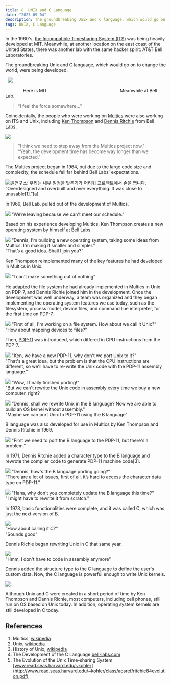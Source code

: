 ```yaml
---
title: 8. UNIX and C Language
date: "2023-09-04"
description: The groundbreaking Unix and C language, which would go on to change the world, were being developed...
tags: UNIX, C Language
---
```


In the 1960's, [the Incompatible Timesharing System (ITS)](https://en.wikipedia.org/wiki/Incompatible_Timesharing_System) was being heavily developed at MIT. Meanwhile, at another location on the east coast of the United States, there was another lab with the same hacker spirit: AT\&T Bell Laboratories.

The groundbreaking Unix and C language, which would go on to change the world, were being developed.

  ![](images/image15.png)

              Here is MIT                                                          Meanwhile at Bell Lab.

> “I feel the force somewhere…”                                          

Coincidentally, the people who were working on [Multics](https://en.wikipedia.org/wiki/Multics) were also working on ITS and Unix, including [Ken Thompson](https://en.wikipedia.org/wiki/Ken_Thompson) and [Dennis Ritchie](https://en.wikipedia.org/wiki/Dennis_Ritchie) from Bell Labs.

![](images/image1.png)
> "I think we need to step away from the Multics project now."\
> “Yeah, the development time has become way longer than we expected."

The Multics project began in 1964, but due to the large code size and complexity, the schedule fell far behind Bell Labs' expectations.

![벨연구소: 우리는 내부 일정을 맞추기가 어려워 프로젝트에서 손을 땝니다.](images/image4.png)“Overdesigned and overbuilt and over everything. It was close to unusable\[1].”[\[a\]](#cmnt1)

In 1969, Bell Lab. pulled out of the development of Multics.

![](images/image12.png)
“We’re leaving because we can't meet our schedule.”

Based on his experience developing Multics, Ken Thompson creates a new operating system by himself at Bell Labs.

![](images/image11.png)
“Dennis, I'm building a new operating system, taking some ideas from Multics. I'm making it smaller and simpler.” \
“That’s a good idea. Shall I join you?”

Ken Thompson reimplemented many of the key features he had developed in Multics in Unix.

![](images/image6.png)
“I can't make something out of nothing”

He adapted the file system he had already implemented in Multics in Unix on PDP-7, and Dennis Richie joined him in the development. Once the development was well underway, a team was organized and they began implementing the operating system features we use today, such as the filesystem, process model, device files, and command line interpreter, for the first time on PDP-7.

![](images/image14.png)
“First of all, I'm working on a file system. How about we call it Unix?” \
“How about mapping devices to files?”

Then, [PDP-11](https://en.wikipedia.org/wiki/PDP-11) was introduced, which differed in CPU instructions from the PDP-7.

![](images/image2.png)
"Ken, we have a new PDP-11, why don't we port Unix to it?" \
"That's a great idea, but the problem is that the CPU instructions are different, so we'll have to re-write the Unix code with the PDP-11 assembly language."

![](images/image9.png)
“Wow, I finally finished porting!" \
"But we can't rewrite the Unix code in assembly every time we buy a new computer, right?

![](images/image8.png)
“Dennis, shall we rewrite Unix in the B language? Now we are able to build an OS kernel without assembly." \
"Maybe we can port Unix to PDP-11 using the B language"  

B language was also developed for use in Multics by Ken Thompson and Dennis Ritchie in 1969.

![](images/image5.png)
"First we need to port the B language to the PDP-11, but there's a problem."

In 1971, Dennis Ritchie added a character type to the B language and rewrote the compiler code to generate PDP-11 machine code\[3].

![](images/image10.png)
“Dennis, how's the B language porting going?” \
“There are a lot of issues, first of all, it’s hard to access the character data type on PDP-11.”

![](images/image13.png)
"Haha, why don't you completely update the B language this time?” \
"I might have to rewrite it from scratch."

In 1973, basic functionalities were complete, and it was called C, which was just the next version of B.

![](images/image3.png) \
“How about calling it C?” \
"Sounds good"

Dennis Richie began rewriting Unix in C that same year.

![](images/image7.png) \
"Hmm, I don't have to code in assembly anymore"

Dennis added the structure type to the C language to define the user's custom data. Now, the C language is powerful enough to write Unix kernels.

![](images/image16.png)

Although Unix and C were created in a short period of time by Ken Thompson and Dannis Richie, most computers, including cell phones, still run on OS based on Unix today. In addition, operating system kernels are still developed in C today.

## References
1. Multics, [wikipedia](https://en.wikipedia.org/wiki/Multics)
2. Unix, [wikipedia](https://en.wikipedia.org/wiki/Unix)
3. History of Unix, [wikipedia](https://en.wikipedia.org/wiki/History\_of\_Unix)
4. The Development of the C Language [bell-labs.com](https://www.bell-labs.com/usr/dmr/www/chist.html)
5. The Evolution of the Unix Time-sharing System [www.read.seas.harvard.edu/~kohler](http://www.read.seas.harvard.edu/~kohler/class/aosref/ritchie84evolution.pdf)
